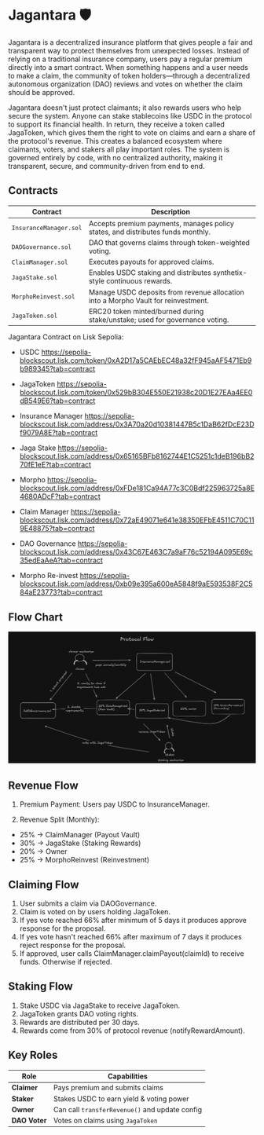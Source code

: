 # Jagantara 🛡️

Jagantara is a decentralized insurance platform that gives people a fair and transparent way to protect themselves from unexpected losses. Instead of relying on a traditional insurance company, users pay a regular premium directly into a smart contract. When something happens and a user needs to make a claim, the community of token holders—through a decentralized autonomous organization (DAO) reviews and votes on whether the claim should be approved.

Jagantara doesn't just protect claimants; it also rewards users who help secure the system. Anyone can stake stablecoins like USDC in the protocol to support its financial health. In return, they receive a token called JagaToken, which gives them the right to vote on claims and earn a share of the protocol's revenue. This creates a balanced ecosystem where claimants, voters, and stakers all play important roles. The system is governed entirely by code, with no centralized authority, making it transparent, secure, and community-driven from end to end.

## Contracts

| Contract               | Description                                                                        |
| ---------------------- | ---------------------------------------------------------------------------------- |
| `InsuranceManager.sol` | Accepts premium payments, manages policy states, and distributes funds monthly.    |
| `DAOGovernance.sol`    | DAO that governs claims through token-weighted voting.                             |
| `ClaimManager.sol`     | Executes payouts for approved claims.                                              |
| `JagaStake.sol`        | Enables USDC staking and distributes synthetix-style continuous rewards.           |
| `MorphoReinvest.sol`   | Manage USDC deposits from revenue allocation into a Morpho Vault for reinvestment. |
| `JagaToken.sol`        | ERC20 token minted/burned during stake/unstake; used for governance voting.        |

Jagantara Contract on Lisk Sepolia:

- USDC 
https://sepolia-blockscout.lisk.com/token/0xA2D17a5CAEbEC48a32fF945aAF5471Eb9b989345?tab=contract

- JagaToken
https://sepolia-blockscout.lisk.com/token/0x529bB304E550E21938c20D1E27EAa4EE0dB549E6?tab=contract

- Insurance Manager
https://sepolia-blockscout.lisk.com/address/0x3A70a20d10381447B5c1DaB62fDcE23Df9079A8E?tab=contract

- Jaga Stake
https://sepolia-blockscout.lisk.com/address/0x65165BFb8162744E1C5251c1deB196bB270fE1eE?tab=contract

- Morpho
https://sepolia-blockscout.lisk.com/address/0xFDe181Ca94A77c3C0Bdf225963725a8E4680ADcF?tab=contract

- Claim Manager
https://sepolia-blockscout.lisk.com/address/0x72aE49071e641e38350EFbE4511C70C119E48875?tab=contract

- DAO Governance
https://sepolia-blockscout.lisk.com/address/0x43C67E463C7a9aF76c52194A095E69c35edEaAeA?tab=contract

- Morpho Re-invest
https://sepolia-blockscout.lisk.com/address/0xb09e395a600eA5848f9aE593538F2C584aE23773?tab=contract

## Flow Chart

![Diagram](./images/diagram.png)

## Revenue Flow

1. Premium Payment: Users pay USDC to InsuranceManager.

2. Revenue Split (Monthly):

- 25% → ClaimManager (Payout Vault)
- 30% → JagaStake (Staking Rewards)
- 20% → Owner
- 25% → MorphoReinvest (Reinvestment)

## Claiming Flow

1. User submits a claim via DAOGovernance.
2. Claim is voted on by users holding JagaToken.
3. If yes vote reached 66% after minimum of 5 days it produces approve response for the proposal.
4. If yes vote hasn't reached 66% after maximum of 7 days it produces reject response for the proposal.
5. If approved, user calls ClaimManager.claimPayout(claimId) to receive funds. Otherwise if rejected.

## Staking Flow

1. Stake USDC via JagaStake to receive JagaToken.
2. JagaToken grants DAO voting rights.
3. Rewards are distributed per 30 days.
4. Rewards come from 30% of protocol revenue (notifyRewardAmount).

## Key Roles

| Role          | Capabilities                                   |
| ------------- | ---------------------------------------------- |
| **Claimer**   | Pays premium and submits claims                |
| **Staker**    | Stakes USDC to earn yield & voting power       |
| **Owner**     | Can call `transferRevenue()` and update config |
| **DAO Voter** | Votes on claims using `JagaToken`              |
